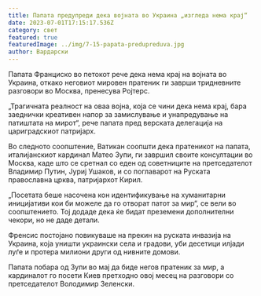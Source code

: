 ```yaml
---
title: Папата предупреди дека војната во Украина „изгледа нема крај“
date: 2023-07-01T17:15:17.536Z
category: свет
featured: true
featuredImage: ../img/7-15-papata-predupreduva.jpg
author: Вардарски
---
```

Папата Франциско во петокот рече дека нема крај на војната во Украина, откако неговиот мировен пратеник ги заврши тридневните разговори во Москва, пренесува Ројтерс.

„Трагичната реалност на оваа војна, која се чини дека нема крај, бара заеднички креативен напор за замислување и унапредување на патиштата на мирот“, рече папата пред верската делегација на цариградскиот патријарх.

Во следното соопштение, Ватикан соопшти дека пратеникот на папата, италијанскиот кардинал Матео Зупи, ги завршил своите консултации во Москва, каде што се сретнал со еден од советниците на претседателот Владимир Путин, Јуриј Ушаков, и со поглаварот на Руската православна црква, патријархот Кирил.

„Посетата беше насочена кон идентификување на хуманитарни иницијативи кои би можеле да го отворат патот за мир“, се вели во соопштението. Тој додаде дека ќе бидат преземени дополнителни чекори, но не даде детали.

Френсис постојано повикуваше на прекин на руската инвазија на Украина, која уништи украински села и градови, уби десетици илјади луѓе и протера милиони други од нивните домови.

Папата побара од Зупи во мај да биде негов пратеник за мир, а кардиналот го посети Киев претходно овој месец на разговори со претседателот Володимир Зеленски.